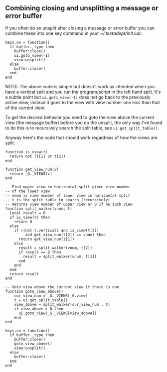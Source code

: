 ## Combining closing and unsplitting a message or error buffer

If you often do an unsplit after closing a message or error buffer you can
combine these into one key command in your *~/.textadept/init.lua*:

    keys.cw = function()
      if buffer._type then
        buffer:close()
        ui.goto_view(-1)
        view:unsplit()
      else
        buffer:close()
      end
    end

NOTE: The above code is simple but doesn't work as intended when you have a
vertical split and you run the program/script in the left hand split. It's a
subtle point but `ui.goto_view(-1)` does not go back to the previously active
view, instead it goes to the view with view number one less than that of the
current view.

To get the desired behavior you need to goto the view above the current view
(the message buffer) before you do the unsplit, the only way I've found to do
this is to recursively search the split table, see `ui.get_split_table()`.

Anyway here's the code that should work regardless of how the views are split.

    function is_view(t)
      return not (t[1] or t[2])
    end

    function get_view_num(v)
      return _G._VIEWS[v]
    end

    -- Find upper view in horizontal split given view number
    -- of the lower view
    -- vnum is view number of lower view in horizontal split
    -- t is the split table to search (recursively)
    -- Returns view number of upper view or 0 if no such view
    function split_walker(vnum, t)
      local result = 0
      if is_view(t) then
        return 0
      else
        if ((not t.vertical) and is_view(t[2])
             and get_view_num(t[2]) == vnum) then
          return get_view_num(t[1])
        else
          result = split_walker(vnum, t[2])
          if result == 0 then
            result = split_walker(vnum, t[1])
          end
        end
      end
      return result
    end

    -- Goto view above the current view if there is one
    function goto_view_above()
        cur_view_num = _G._VIEWS[_G.view]
        t = ui.get_split_table()
        view_above = split_walker(cur_view_num , t)
        if view_above > 0 then
          ui.goto_view(_G._VIEWS[view_above])
        end
    end

    keys.cw = function()
      if buffer._type then
        buffer:close()
        goto_view_above()
        view:unsplit()
      else
        buffer:close()
      end
    end
